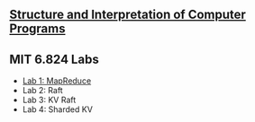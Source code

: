 ## [Structure and Interpretation of Computer Programs](https://github.com/SaulLawliet/practices/tree/sicp)

## MIT 6.824 Labs
  - [Lab 1: MapReduce](https://github.com/SaulLawliet/practices/tree/6.824-golabs-2018-lab1)
  - Lab 2: Raft
  - Lab 3: KV Raft
  - Lab 4: Sharded KV
